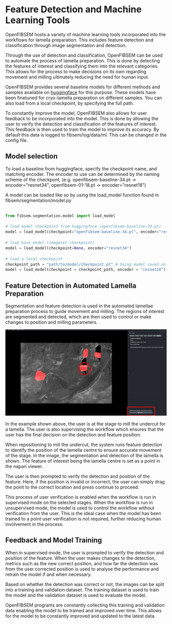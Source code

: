 # Feature Detection and Machine Learning Tools

OpenFIBSEM hosts a variety of machine learning tools incorporated into the workflows for lamella preparation. This includes feature detection and classification through image segmentation and detection. 

Through the use of detection and classification, OpenFIBSEM can be used to automate the process of lamella preparation. This is done by detecting the features of interest and classifying them into the relevant categories. This allows for the process to make decisions on its own regarding movement and milling ultimately reducing the need for human input. 

OpenFIBSEM provides several baseline models for different methods and samples available on [huggingface](https://huggingface.co/patrickcleeve/openfibsem-baseline) for this purpose. These models have been finetuned for cryo-lamella preparation on different samples. You can also load from a local checkpoint, by specifying the full path. 

To constantly improve the model, OpenFIBSEM also allows for user feedback to be incorporated into the model. This is done by allowing the user to verify the detection and classification of the features of interest. This feedback is then used to train the model to improve its accuracy. By default this data is logged to fibsem/log/data/ml. This can be changed in the config file.

## Model selection

To load a baseline from huggingface, specify the checkpoint name, and matching encoder. The encoder to use can be determined by the naming scheme of the checkpont, (e.g. openfibsem-baseline-34.pt -> encoder="resnet34", openfibsem-01-18.pt -> encoder="resnet18")

A model can be loaded like so by using the load_model function found in fibsem/segmentation/model.py

```python

from fibsem.segmentation.model import load_model

# load model checkpoint from huggingface (openfibsem-baseline-34.pt)
model = load_model(checkpoint="openfibsem-baseline-34.pt", encoder="resnet34")

# load base model (imagenet checkpoint)
model = load_model(checkpoint=None, encoder="resnet34")

# load a local checkpoint
checkpoint_path = "path/to/model/checkpoint.pt" # Using model saved on disk
model = load_model(checkpoint = checkpoint_path, encoder = "resnet18")

```
## Feature Detection in Automated Lamella Preparation

Segmentation and feature detection is used in the automated lamellae preparation process to guide movement and milling. The regions of interest are segmented and detected, which are then used to control or make changes to position and milling parameters.

![detection ex](../img/user_guide/detection/detection_ex.png)

In the example shown above, the user is at the stage to mill the undercut for a lamella. The user is also supervising the workflow which ensures that the user has the final decision on the detection and feature position. 

When repositioning to mill the undercut, the system runs feature detection to identify the position of the lamella centre to ensure accurate movement of the stage. In the image, the segmentation and detection of the lamella is shown. The feature of interest being the lamella centre is set as a point in the napari viewer.

The user is then prompted to verify the detection and position of the feature. Here, if the position is invalid or incorrect, the user can simply drag the point to the correct location and press continue to proceed.

This process of user verification is enabled when the workflow is run in supervised mode on the selected stages. When the workflow is run in unsupervised mode, the model is used to control the workflow without verification from the user. This is the ideal case when the model has been trained to a point user verification is not required, further reducing human involvement in the process.


## Feedback and Model Training

When in supervised mode, the user is prompted to verify the detection and position of the feature. When the user makes changes to the detection, metrics such as the new correct position, and how far the detection was from the user corrected position is used to analyse the performance and retrain the model if and when necessary.

Based on whether the detection was correct or not, the images can be split into a training and validation dataset. The training dataset is used to train the model and the validation dataset is used to evaluate the model.

OpenFIBSEM programs are constantly collecting this training and validation data enabling the model to be trained and improved over time. This allows for the model to be constantly improved and updated to the latest data.